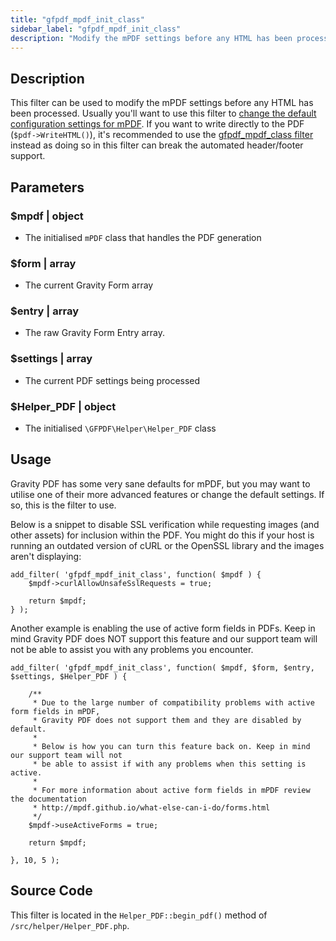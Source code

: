 ```yaml
---
title: "gfpdf_mpdf_init_class"
sidebar_label: "gfpdf_mpdf_init_class"
description: "Modify the mPDF settings before any HTML has been processed. Usually you'll want to use this filter to change the default configuration settings for mPDF."
---
```


## Description 

This filter can be used to modify the mPDF settings before any HTML has been processed. Usually you'll want to use this filter to [change the default configuration settings for mPDF](https://github.com/mpdf/mpdf/blob/development/src/Config/ConfigVariables.php). If you want to write directly to the PDF (`$pdf->WriteHTML()`), it's recommended to use the [gfpdf_mpdf_class filter](gfpdf_mpdf_class.md) instead as doing so in this filter can break the automated header/footer support. 

## Parameters 

### $mpdf | object
*  The initialised `mPDF` class that handles the PDF generation

### $form | array
*  The current Gravity Form array

### $entry | array 
*  The raw Gravity Form Entry array.

### $settings | array
*  The current PDF settings being processed

### $Helper_PDF | object
*  The initialised `\GFPDF\Helper\Helper_PDF` class

## Usage 

Gravity PDF has some very sane defaults for mPDF, but you may want to utilise one of their more advanced features or change the default settings. If so, this is the filter to use. 

Below is a snippet to disable SSL verification while requesting images (and other assets) for inclusion within the PDF. You might do this if your host is running an outdated version of cURL or the OpenSSL library and the images aren't displaying:

``` 
add_filter( 'gfpdf_mpdf_init_class', function( $mpdf ) {
	$mpdf->curlAllowUnsafeSslRequests = true;

	return $mpdf;
} );
```

Another example is enabling the use of active form fields in PDFs. Keep in mind Gravity PDF does NOT support this feature and our support team will not be able to assist you with any problems you encounter.

``` 
add_filter( 'gfpdf_mpdf_init_class', function( $mpdf, $form, $entry, $settings, $Helper_PDF ) {

	/**
	 * Due to the large number of compatibility problems with active form fields in mPDF,
	 * Gravity PDF does not support them and they are disabled by default.
	 *
	 * Below is how you can turn this feature back on. Keep in mind our support team will not
	 * be able to assist if with any problems when this setting is active.
	 *
	 * For more information about active form fields in mPDF review the documentation
	 * http://mpdf.github.io/what-else-can-i-do/forms.html
	 */
	$mpdf->useActiveForms = true;

	return $mpdf;

}, 10, 5 );
```

## Source Code 

This filter is located in the `Helper_PDF::begin_pdf()` method of `/src/helper/Helper_PDF.php`.